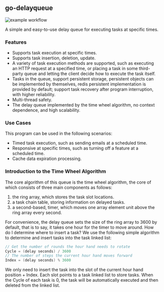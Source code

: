 ## go-delayqueue
![example workflow](https://github.com/raymondmars/go-delayqueue/actions/workflows/build.yml/badge.svg)

A simple and easy-to-use delay queue for executing tasks at specific times. 
### Features
- Supports task execution at specific times.
- Supports task insertion, deletion, update.
- A variety of task execution methods are supported, such as executing an HTTP request at a specified time, or placing a task in some third-party queue and letting the client decide how to execute the task itself. 
- Tasks in the queue, support persistent storage, persistent objects can be implemented by themselves, redis persistent implementation is provided by default; support task recovery after program interruption, with higher reliability.
- Multi-thread safety. 
- The delay queue implemented by the time wheel algorithm, no context dependence, and high scalability.

### Use Cases      
This program can be used in the following scenarios:     
- Timed task execution, such as sending emails at a scheduled time. 
- Responsive at specific times, such as turning off a feature at a scheduled time.  
- Cache data expiration processing.  

### Introduction to the Time Wheel Algorithm   
The core algorithm of this queue is the time wheel algorithm, the core of which consists of three main components as follows:    
1. the ring array, which stores the task slot locations.   
2. a task chain table, storing information on delayed tasks.    
3. a second-based, timer, which moves one array element unit above the ring array every second.      

For convenience, the delay queue sets the size of the ring array to 3600 by default, that is to say, it takes one hour for the timer to move around.
How do I determine where to insert a task? We use the following simple algorithm to determine and insert tasks into the task linked list:  
```go
// Get the number of rounds the hour hand needs to rotate
Cycle = (delay seconds) / 3600 
// The number of steps the current hour hand moves forward
Index = (delay seconds) % 3600
```

We only need to insert the task into the slot of the current hour hand position + Index. Each slot points to a task linked list to store tasks. When the Cycle of each task is 0, the task will be automatically executed and then deleted from the linked list.

